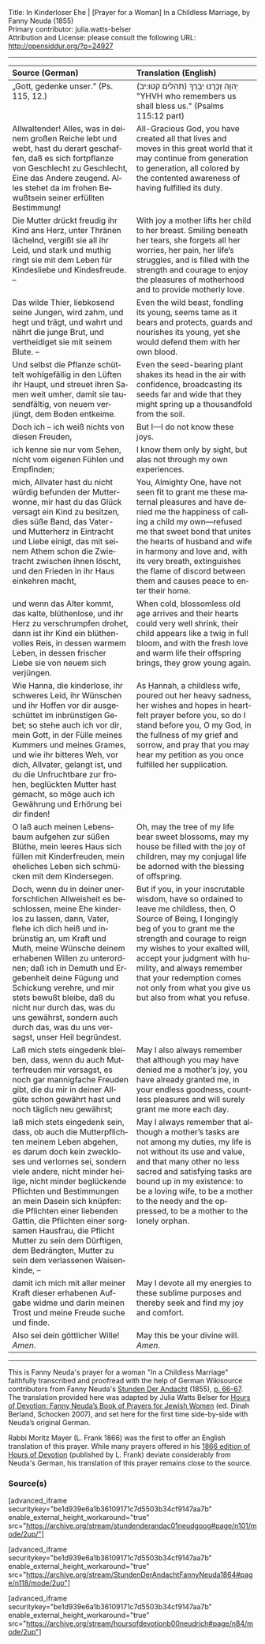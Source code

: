 <html>
<head></head>
<body>
Title: In Kinderloser Ehe | [Prayer for a Woman] In a Childless Marriage, by Fanny Neuda (1855)<br />
Primary contributor: julia.watts-belser<br />
Attribution and License: please consult the following URL: <a href="http://opensiddur.org/?p=24927">http://opensiddur.org/?p=24927</a>
<p />
<hr />

<table style="margin-left: auto;margin-right: auto;" class="draggable">
<thead><tr><th id="x" style="text-align: left;">Source (German)</th><th style="text-align: left;">Translation (English)</th></tr></thead>
<tbody>
<tr><td style="vertical-align:top;" width="50%">
<div class="german"><span lang="de">
„Gott, gedenke unser.” (Ps. 115, 12.) 
</span></div></td>

<td style="vertical-align:top;" width="50%">
<div class="english"><span lang="en">
<span class="liturgy">יְהוָה זְכָרָנוּ יְבָרֵךְ <span class="citation">(תהלים קטו:יב)‏</span></span>
"YHVH who remembers us shall bless us." (Psalms 115:12 part)
</span></div></td></tr>


<tr><td style="vertical-align:top;" width="50%">
<div class="german"><span lang="de">
Allwaltender! Alles, was in deinem großen Reiche lebt und webt, hast du derart geschaffen, daß es sich fortpflanze von Geschlecht zu Geschlecht, Eine das Andere zeugend. Alles stehet da im frohen Bewußtsein seiner erfüllten Bestimmung! 
</span></div></td>

<td style="vertical-align:top;" width="50%">
<div class="english"><span lang="en">
All-Gracious God, you have created all that lives and moves in this great world that it may continue from generation to generation, all colored by the contented awareness of having fulfilled its duty.
</span></div></td></tr>


<tr><td style="vertical-align:top;" width="50%">
<div class="german"><span lang="de">
Die Mutter drückt freudig ihr Kind ans Herz, unter Thränen lächelnd, vergißt sie all ihr Leid, und stark und muthig ringt sie mit dem Leben für Kindesliebe und Kindesfreude. – 
</span></div></td>

<td style="vertical-align:top;" width="50%">
<div class="english"><span lang="en">
With joy a mother lifts her child to her breast. Smiling beneath her tears, she forgets all her worries, her pain, her life’s struggles, and is filled with the strength and courage to enjoy the pleasures of motherhood and to provide motherly love. 
</span></div></td></tr>


<tr><td style="vertical-align:top;" width="50%">
<div class="german"><span lang="de">
Das wilde Thier, liebkosend seine Jungen, wird zahm, und hegt und trägt, und wahrt und nährt die junge Brut, und vertheidiget sie mit seinem Blute. – 
</span></div></td>

<td style="vertical-align:top;" width="50%">
<div class="english"><span lang="en">
Even the wild beast, fondling its young, seems tame as it bears and protects, guards and nourishes its young, yet she would defend them with her own blood.
</span></div></td></tr>


<tr><td style="vertical-align:top;" width="50%">
<div class="german"><span lang="de">
Und selbst die Pflanze schüttelt wohlgefällig in den Lüften ihr Haupt, und streuet ihren Samen weit umher, damit sie tausendfältig, von neuem verjüngt, dem Boden entkeime. 
</span></div></td>

<td style="vertical-align:top;" width="50%">
<div class="english"><span lang="en">
Even the seed-bearing plant shakes its head in the air with confidence, broadcasting its seeds far and wide that they might spring up a thousandfold from the soil.
</span></div></td></tr>


<tr><td style="vertical-align:top;" width="50%">
<div class="german"><span lang="de">
Doch ich – ich weiß nichts von diesen Freuden, 
</span></div></td>

<td style="vertical-align:top;" width="50%">
<div class="english"><span lang="en">
But I—I do not know these joys.
</span></div></td></tr>


<tr><td style="vertical-align:top;" width="50%">
<div class="german"><span lang="de">
ich kenne sie nur vom Sehen, nicht vom eigenen Fühlen und Empfinden; 
</span></div></td>

<td style="vertical-align:top;" width="50%">
<div class="english"><span lang="en">
I know them only by sight, but alas not through my own experiences.
</span></div></td></tr>


<tr><td style="vertical-align:top;" width="50%">
<div class="german"><span lang="de">
mich, Allvater hast du nicht würdig befunden der Mutterwonne, mir hast du das Glück versagt ein Kind zu besitzen, dies süße Band, das Vater- und Mutterherz in Eintracht und Liebe einigt, das mit seinem Athem schon die Zwietracht zwischen ihnen löscht, und den Frieden in ihr Haus einkehren macht, 
</span></div></td>

<td style="vertical-align:top;" width="50%">
<div class="english"><span lang="en">
You, Almighty One, have not seen fit to grant me these maternal pleasures and have denied me the happiness of calling a child my own—refused me that sweet bond that unites the hearts of husband and wife in harmony and love and, with its very breath, extinguishes the flame of discord between them and causes peace to enter their home.
</span></div></td></tr>


<tr><td style="vertical-align:top;" width="50%">
<div class="german"><span lang="de">
und wenn das Alter kommt, das kalte, blüthenlose, und ihr Herz zu verschrumpfen drohet, dann ist ihr Kind ein blüthenvolles Reis, in dessen warmem Leben, in dessen frischer Liebe sie von neuem sich verjüngen. 
</span></div></td>

<td style="vertical-align:top;" width="50%">
<div class="english"><span lang="en">
When cold, blossomless old age arrives and their hearts could very well shrink, their child appears like a twig in full bloom, and with the fresh love and warm life their offspring brings, they grow young again.
</span></div></td></tr>


<tr><td style="vertical-align:top;" width="50%">
<div class="german"><span lang="de">
Wie Hanna, die kinderlose, ihr schweres Leid, ihr Wünschen und ihr Hoffen vor dir ausgeschüttet im inbrünstigen Gebet; so stehe auch ich vor dir, mein Gott, in der Fülle meines Kummers und meines Grames, und wie ihr bitteres Weh, vor dich, Allvater, gelangt ist, und du die Unfruchtbare zur frohen, beglückten Mutter hast gemacht, so möge auch ich Gewährung und Erhörung bei dir finden! 
</span></div></td>

<td style="vertical-align:top;" width="50%">
<div class="english"><span lang="en">
As Ḥannah, a childless wife, poured out her heavy sadness, her wishes and hopes in heartfelt prayer before you, so do I stand before you, O my God, in the fullness of my grief and sorrow, and pray that you may hear my petition as you once fulfilled her supplication. 
</span></div></td></tr>


<tr><td style="vertical-align:top;" width="50%">
<div class="german"><span lang="de">
O laß auch meinen Lebensbaum aufgehen zur süßen Blüthe, mein leeres Haus sich füllen mit Kinderfreuden, mein eheliches Leben sich schmücken mit dem Kindersegen. 
</span></div></td>

<td style="vertical-align:top;" width="50%">
<div class="english"><span lang="en">
Oh, may the tree of my life bear sweet blossoms, may my house be filled with the joy of children, may my conjugal life be adorned with the blessing of offspring.
</span></div></td></tr>


<tr><td style="vertical-align:top;" width="50%">
<div class="german"><span lang="de">
Doch, wenn du in deiner unerforschlichen Allweisheit es beschlossen, meine Ehe kinderlos zu lassen, dann, Vater, flehe ich dich heiß und inbrünstig an, um Kraft und Muth, meine Wünsche deinem erhabenen Willen zu unterordnen; daß ich in Demuth und Ergebenheit deine Fügung und Schickung verehre, und mir stets bewußt bleibe, daß du nicht nur durch das, was du uns gewährst, sondern auch durch das, was du uns versagst, unser Heil begründest. 
</span></div></td>

<td style="vertical-align:top;" width="50%">
<div class="english"><span lang="en">
But if you, in your inscrutable wisdom, have so ordained to leave me childless, then, O Source of Being, I longingly beg of you to grant me the strength and courage to reign my wishes to your exalted will, accept your judgment with humility, and always remember that your redemption comes not only from what you give us but also from what you refuse.
</span></div></td></tr>


<tr><td style="vertical-align:top;" width="50%">
<div class="german"><span lang="de">
Laß mich stets eingedenk bleiben, dass, wenn du auch Mutterfreuden mir versagst, es noch gar mannigfache Freuden gibt, die du mir in deiner Allgüte schon gewährt hast und noch täglich neu gewährst; 
</span></div></td>

<td style="vertical-align:top;" width="50%">
<div class="english"><span lang="en">
May I also always remember that although you may have denied me a mother’s joy, you have already granted me, in your endless goodness, countless pleasures and will surely grant me more each day.
</span></div></td></tr>


<tr><td style="vertical-align:top;" width="50%">
<div class="german"><span lang="de">
laß mich stets eingedenk sein, dass, ob auch die Mutterpflichten meinem Leben abgehen, es darum doch kein zweckloses und verlornes sei, sondern viele andere, nicht minder heilige, nicht minder beglückende Pflichten und Bestimmungen an mein Dasein sich knüpfen: die Pflichten einer liebenden Gattin, die Pflichten einer sorgsamen Hausfrau, die Pflicht Mutter zu sein dem Dürftigen, dem Bedrängten, Mutter zu sein dem verlassenen Waisenkinde, – 
</span></div></td>

<td style="vertical-align:top;" width="50%">
<div class="english"><span lang="en">
May I always remember that although a mother’s tasks are not among my duties, my life is not without its use and value, and that many other no less sacred and satisfying tasks are bound up in my existence: to be a loving wife, to be a mother to the needy and the oppressed, to be a mother to the lonely orphan.
</span></div></td></tr>


<tr><td style="vertical-align:top;" width="50%">
<div class="german"><span lang="de">
damit ich mich mit aller meiner Kraft dieser erhabenen Aufgabe widme und darin meinen Trost und meine Freude suche und finde. 
</span></div></td>

<td style="vertical-align:top;" width="50%">
<div class="english"><span lang="en">
May I devote all my energies to these sublime purposes and thereby seek and find my joy and comfort.
</span></div></td></tr>


<tr><td style="vertical-align:top;" width="50%">
<div class="german"><span lang="de">
Also sei dein göttlicher Wille! <em>Amen</em>.
</span></div></td>

<td style="vertical-align:top;" width="50%">
<div class="english"><span lang="en">
May this be your divine will. <em>Amen</em>.
</span></div>
</td></tr>
</tbody></table>

<hr />

This is Fanny Neuda's prayer for a woman "In a Childless Marriage" faithfully transcribed and proofread with the help of German Wikisource contributors from Fanny Neuda's <a href="http://de.wikisource.org/wiki/Stunden_der_Andacht">Stunden Der Andacht</a> (1855), <a href="http://de.wikisource.org/wiki/Seite:Neuda-Stunden_der_Andacht-1858.pdf/66">p. 66-67</a>. The translation provided here was adapted by Julia Watts Belser for <a href="http://www.worldcat.org/title/hours-of-devotion-fanny-neudas-book-of-prayers-for-jewish-women/oclc/76792139">Hours of Devotion: Fanny Neuda’s Book of Prayers for Jewish Women</a> (ed. Dinah Berland, Schocken 2007), and set here for the first time side-by-side with Neuda’s original German.  

Rabbi Moritz Mayer (L. Frank 1866) was the first to offer an English translation of this prayer. While many prayers offered in his <a href="https://opensiddur.org/compilations/rabbinic-prayer/seder-tkhines/an-abridged-english-translation-of-fanny-neudas-stunden-der-andacht-by-moritz-mayer-1866/">1866 edition of Hours of Devotion</a> (published by L. Frank) deviate considerably from Neuda's German, his translation of this prayer remains close to the source.


<h3>Source(s)</h3>

[advanced_iframe securitykey="be1d939e6a1b36109171c7d5503b34cf9147aa7b" enable_external_height_workaround="true" src="https://archive.org/stream/stundenderandac01neudgoog#page/n101/mode/2up/"]

[advanced_iframe securitykey="be1d939e6a1b36109171c7d5503b34cf9147aa7b" enable_external_height_workaround="true" src="https://archive.org/stream/StundenDerAndachtFannyNeuda1864#page/n118/mode/2up"]

[advanced_iframe securitykey="be1d939e6a1b36109171c7d5503b34cf9147aa7b" enable_external_height_workaround="true" src="https://archive.org/stream/hoursofdevotionb00neudrich#page/n84/mode/2up"]

</body>
</html>